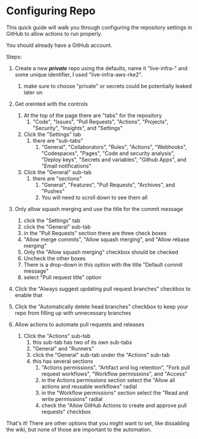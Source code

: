 # Configuring Repo

This quick guide will walk you through configuring the repository settings in GitHub to allow actions to run properly.

You should already have a GitHub account.

Steps:

1. Create a new ***private*** repo using the defaults, name it "live-infra-" and some unique identifier, I used "live-infra-aws-rke2".

   1. make sure to choose "private" or secrets could be potentially leaked later on
2. Get oreinted with the controls

   1. At the top of the page there are "tabs" for the repository
      1. "Code", "Issues", "Pull Requests", "Actions", "Projects", "Security", "Insights", and "Settings"
   2. Click the "Settings" tab
      1. there are "sub-tabs"
         1. "General", "Collaborators", "Rules", "Actions", "Webhooks", "Codespaces", "Pages", "Code and security analysis", "Deploy keys", "Secrets and variables", "Github Apps", and "Email notifications"
   3. Click the "General" sub-tab
      1. there are "sections"
         1. "General", "Features", "Pull Requests", "Archives", and "Pushes"
         2. You will need to scroll down to see them all
3. Only allow squash merging and use the title for the commit message

   1. click the "Settings" tab
   2. click the "General" sub-tab
   3. in the "Pull Requests" section there are three check boxes
   4. "Allow merge commits", "Allow squash merging", and "Allow rebase merging"
   5. Only the "Allow squash merging" checkbox should be checked
   6. Uncheck the other boxes
   7. There is a drop-down in this option with the title "Default commit message"
   8. select "Pull request title" option
4. Click the "Always suggest updating pull request branches" checkbox to enable that
5. Click the "Automatically delete head branches" checkbox to keep your repo from filling up with unnecessary branches
6. Allow actions to automate pull requests and releases

   1. Click the "Actions" sub-tab
      1. this sub-tab has two of its own sub-tabs
      2. "General" and "Runners"
      3. click the "General" sub-tab under the "Actions" sub-tab
      4. this has several sections
         1. "Actions permissions", "Artifact and log retention", "Fork pull request workflows", "Workflow permissions", and "Access"
         2. in the Actions permissions section select the "Allow all actions and reusable workflows" radial
         3. in the "Workflow permissions" section select the "Read and write permissions" radial
         4. check the "Allow GitHub Actions to create and approve pull requests" checkbox

That's it! There are other options that you might want to set, like dissabling the wiki, but none of those are important to the automation.
